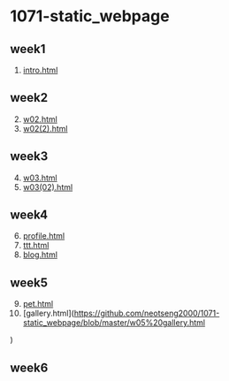 # 1071-static_webpage
## week1
 1. [intro.html](https://github.com/neotseng2000/1071-static_webpage/blob/master/w01.html)
## week2
 2. [w02.html](https://github.com/neotseng2000/1071-static_webpage/blob/master/w02.html)
 3. [w02(2).html](https://github.com/neotseng2000/1071-static_webpage/blob/master/w02(2).html)
## week3
 4. [w03.html](https://github.com/neotseng2000/1071-static_webpage/blob/master/w03.html)
 5. [w03(02).html](https://github.com/neotseng2000/1071-static_webpage/blob/master/w03(2).html)
## week4
 6. [profile.html](https://github.com/neotseng2000/1071-static_webpage/blob/master/w04%20profile.html)
 7. [ttt.html](https://github.com/neotseng2000/1071-static_webpage/blob/master/w04%20ttt.html)
 8. [blog.html](https://github.com/neotseng2000/1071-static_webpage/blob/master/w04%20blog.html)
## week5
 9. [pet.html](https://github.com/neotseng2000/1071-static_webpage/blob/master/w05%20pet.html)
 10. [gallery.html](https://github.com/neotseng2000/1071-static_webpage/blob/master/w05%20gallery.html



)
## week6
<!--stackedit_data:
eyJoaXN0b3J5IjpbMTgxODI0MTIwLC02MTE4NjE4MjAsLTgwND
AzNTQ5OF19
-->